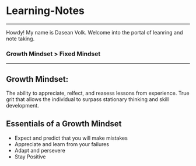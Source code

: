# Learning-Notes
____
Howdy! My name is Dasean Volk. Welcome into the portal of leanring and note taking.

### Growth Mindset > Fixed Mindset
----

## Growth Mindset:
The ability to appreciate, relfect, and reasess lessons from experience. True grit that allows the individual to surpass stationary thinking and skill development. 

## Essentials of a Growth Mindset
 * Expect and predict that you will make mistakes
 * Appreciate and learn from your failures
 * Adapt and persevere 
 * Stay Positive




